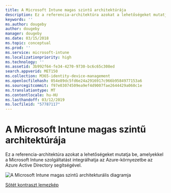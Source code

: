 ```yaml
---
title: A Microsoft Intune magas szintű architektúrája
description: Ez a referencia-architektúra azokat a lehetőségeket mutatja be, amelyekkel a Microsoft Intune szolgáltatást integrálhatja az Azure-környezetbe az Azure Active Directory segítségével.
keywords: ''
ms.author: dougeby
author: dougeby
manager: dougeby
ms.date: 03/15/2018
ms.topic: conceptual
ms.prod: ''
ms.service: microsoft-intune
ms.localizationpriority: high
ms.technology: ''
ms.assetid: 3b992f64-fe34-4270-9730-bc6c65c308ed
search.appverid: MET150
ms.collection: M365-identity-device-management
ms.openlocfilehash: 054e89dc5fd6e24a2916917c966b9584977153a6
ms.sourcegitcommit: f97e03074509ea9ef4d9007fae2644429a060c1e
ms.translationtype: MT
ms.contentlocale: hu-HU
ms.lasthandoff: 03/12/2019
ms.locfileid: "57787117"
---
```

# <a name="high-level-architecture-for-microsoft-intune"></a>A Microsoft Intune magas szintű architektúrája
Ez a referencia-architektúra azokat a lehetőségeket mutatja be, amelyekkel a Microsoft Intune szolgáltatást integrálhatja az Azure-környezetbe az Azure Active Directory segítségével.  

![A Microsoft Intune magas szintű architekturális diagramja](./media/intunearchitecture_wh.svg)

[Sötét kontraszt lemezkép](./media/intunearchitecture.svg)
